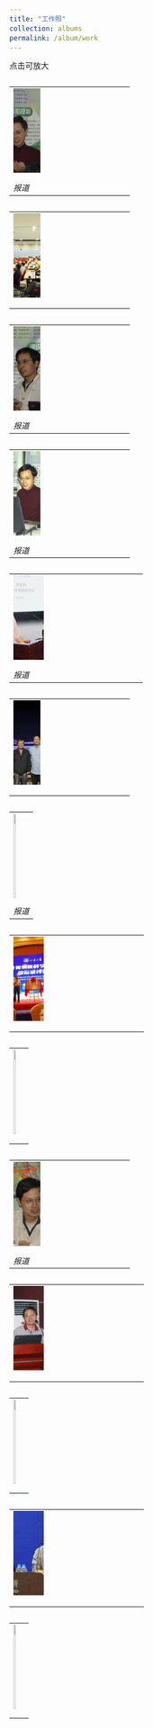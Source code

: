 ```yaml
---
title: "工作照"
collection: albums
permalink: /album/work
---
```

点击可放大
<style>.gallery-img{height: 150px;object-fit: cover;margin-bottom: 8px;}</style>
<table style="float: left;" width="auto"><tr><td><a href="../keli_photo/work/DSC01700.JPG"><img class="gallery-img" src="../keli_photo/work/DSC01700.JPG" width="24%"></a></td></tr><tr><td><em>报道</em></td></tr></table>
<table style="float: left;" width="auto"><tr><td><a href="../keli_photo/work/会议现场.jpg"><img class="gallery-img" src="../keli_photo/work/会议现场.jpg" width="24%"></a></td></tr><tr><td><em></em></td></tr></table>
<table style="float: left;" width="auto"><tr><td><a href="../keli_photo/work/DSC01762.JPG"><img class="gallery-img" src="../keli_photo/work/DSC01762.JPG" width="24%"></a></td></tr><tr><td><em>报道</em></td></tr></table>
<table style="float: left;" width="auto"><tr><td><a href="../keli_photo/work/2005.JPG"><img class="gallery-img" src="../keli_photo/work/2005.JPG" width="24%"></a></td></tr><tr><td><em>报道</em></td></tr></table>
<table style="float: left;" width="auto"><tr><td><a href="../keli_photo/work/2017.png"><img class="gallery-img" src="../keli_photo/work/2017.png" width="24%"></a></td></tr><tr><td><em>报道</em></td></tr></table>
<table style="float: left;" width="auto"><tr><td><a href="../keli_photo/work/7ba0b3ba9cdccb925b34cb0595cf75c4.temp.jpg"><img class="gallery-img" src="../keli_photo/work/7ba0b3ba9cdccb925b34cb0595cf75c4.temp.jpg" width="24%"></a></td></tr><tr><td><em></em></td></tr></table>
<table style="float: left;" width="auto"><tr><td><a href="../keli_photo/work/1.jpg"><img class="gallery-img" src="../keli_photo/work/1.jpg" width="24%"></a></td></tr><tr><td><em>报道</em></td></tr></table>
<table style="float: left;" width="auto"><tr><td><a href="../keli_photo/work/微信图片_20220323131413.jpg"><img class="gallery-img" src="../keli_photo/work/微信图片_20220323131413.jpg" width="24%"></a></td></tr><tr><td><em></em></td></tr></table>
<table style="float: left;" width="auto"><tr><td><a href="../keli_photo/work/WeChat Image_20220323135013.jpg"><img class="gallery-img" src="../keli_photo/work/WeChat Image_20220323135013.jpg" width="24%"></a></td></tr><tr><td><em></em></td></tr></table>
<table style="float: left;" width="auto"><tr><td><a href="../keli_photo/work/DSC01778.JPG"><img class="gallery-img" src="../keli_photo/work/DSC01778.JPG" width="24%"></a></td></tr><tr><td><em>报道</em></td></tr></table>
<table style="float: left;" width="auto"><tr><td><a href="../keli_photo/work/2013.JPG"><img class="gallery-img" src="../keli_photo/work/2013.JPG" width="24%"></a></td></tr><tr><td><em></em></td></tr></table>
<table style="float: left;" width="auto"><tr><td><a href="../keli_photo/work/MG_5742.jpg"><img class="gallery-img" src="../keli_photo/work/MG_5742.jpg" width="24%"></a></td></tr><tr><td><em></em></td></tr></table>
<table style="float: left;" width="auto"><tr><td><a href="../keli_photo/work/韩克利.jpg"><img class="gallery-img" src="../keli_photo/work/韩克利.jpg" width="24%"></a></td></tr><tr><td><em></em></td></tr></table>
<table style="float: left;" width="auto"><tr><td><a href="../keli_photo/work/IMG_2912.JPG"><img class="gallery-img" src="../keli_photo/work/IMG_2912.JPG" width="24%"></a></td></tr><tr><td><em></em></td></tr></table>

